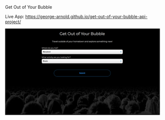 Get Out of Your Bubble

Live App: https://george-arnold.github.io/get-out-of-your-bubble-api-project/

<img src= "get-out-of-your-bubble.png">
